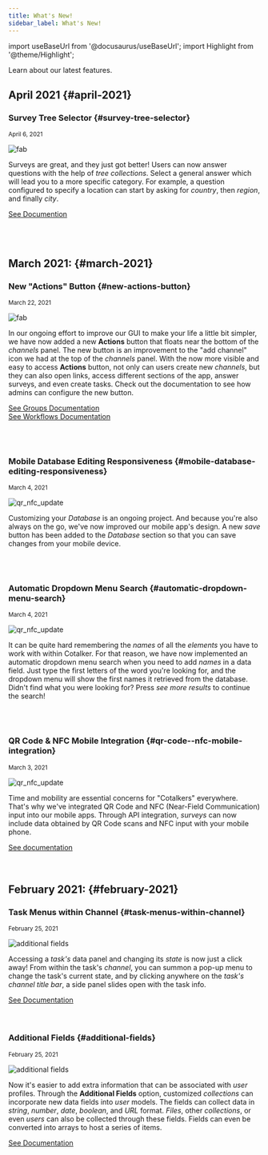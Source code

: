 ```yaml
---
title: What's New!
sidebar_label: What's New!
---
```

import useBaseUrl from '@docusaurus/useBaseUrl'; 
import Highlight from '@theme/Highlight';

<span class="hero__subtitle">Learn about our latest features.</span>

<!-- <img alt="title image" class="img_title" src={useBaseUrl('img/design/title_pages/Updates.svg')} /> -->
<!-- <br/> -->

## April 2021 {#april-2021}

<!-- New Feature begins after this line.-->

<div class="card-demo">
<div class="card">
<div class="card__header">

### Survey Tree Selector {#survey-tree-selector}

<small class="avatar__subtitle">April 6, 2021</small>
</div>
<div class="card__image">
<img alt="fab" class="img_card item shadow--tl" src={useBaseUrl('img/admin_survey_tree_selector_01.png')} />
<br/>
</div>
<div class="card__body">

Surveys are great, and they just got better! Users can now answer questions with the help of _tree collections_. Select a general answer which will lead you to a more specific category. For example, a question configured to specify a location can start by asking for _country_, then _region_, and finally _city_.

</div>
<div class="card__footer">

<a class ="button button--secondary button--block" href="/docs/documentation/admin/admin_survey#tree-selector">See Documention</a>
<br/>

</div>
</div>
</div>
<br/>
<br/>

<!-- New Feature begins after this line.-->

## March 2021: {#march-2021}

<!-- New Feature begins after this line.-->

<div class="card-demo">
<div class="card">
<div class="card__header">

### New "Actions" Button {#new-actions-button}

<small class="avatar__subtitle">March 22, 2021</small>
</div>
<div class="card__image">
<img alt="fab" class="img_card item shadow--tl" src={useBaseUrl('img/updates_fab_march_2021.png')} />
<br/>
</div>
<div class="card__body">

In our ongoing effort to improve our GUI to make your life a little bit simpler, we have now added a new **Actions** button that floats near the bottom of the _channels_ panel. The new button is an improvement to the "add channel" icon we had at the top of the _channels_ panel. With the now more visible and easy to access **Actions** button, not only can users create new _channels_, but they can also open links, access different sections of the app, answer surveys, and even create tasks. Check out the documentation to see how admins can configure the new button.

</div>
<div class="card__footer">

<a class ="button button--secondary button--block" href="/docs/documentation/admin/admin_group#channel-creation-section">See Groups Documentation</a>
<br/>
<a class ="button button--secondary button--block" href="/docs/documentation/admin/admin_workflow#channel-creation-section">See Workflows Documentation</a>
<br/>

</div>
</div>
</div>
<br/>
<br/>

<!-- New Feature begins after this line.-->

<div class="card-demo">
<div class="card">
<div class="card__header">

### Mobile Database Editing Responsiveness {#mobile-database-editing-responsiveness}

<small class="avatar__subtitle">March 4, 2021</small>
</div>
<div class="card__image">
<img alt="qr_nfc_update" class="img_card item shadow--tl" src={useBaseUrl('img/update_database_mobile_save.png')} />
<br/>
</div>
<div class="card__body">

Customizing your _Database_ is an ongoing project. And because you're also always on the go, we've now improved our mobile app's design. A new _save_ button has been added to the _Database_ section so that you can save changes from your mobile device.

</div>
<div class="card__footer">

</div>
</div>
</div>
<br/>
<br/>

<!-- New Feature begins after this line.-->

<div class="card-demo">
<div class="card">
<div class="card__header">

### Automatic Dropdown Menu Search {#automatic-dropdown-menu-search}

<small class="avatar__subtitle">March 4, 2021</small>
</div>
<div class="card__image">
<img alt="qr_nfc_update" class="img_card item shadow--tl" src={useBaseUrl('img/update_dropdown_menu_00.png')} />
<br/>
</div>
<div class="card__body">

It can be quite hard remembering the _names_ of all the _elements_ you have to work with within Cotalker. For that reason, we have now implemented an automatic dropdown menu search when you need to add _names_ in a data field. Just type the first letters of the word you're looking for, and the dropdown menu will show the first names it retrieved from the database. Didn't find what you were looking for? Press _see more results_ to continue the search!

</div>
<div class="card__footer">

</div>
</div>
</div>
<br/>
<br/>

<!-- New Feature begins after this line.-->

<div class="card-demo">
<div class="card">
<div class="card__header">

### QR Code & NFC Mobile Integration {#qr-code--nfc-mobile-integration}

<small class="avatar__subtitle">March 3, 2021</small>
</div>
<div class="card__image">
<img alt="qr_nfc_update" class="img_card item shadow--tl" src={useBaseUrl('img/update_qr_nfc_00.png')} />
<br/>
</div>
<div class="card__body">

Time and mobility are essential concerns for "Cotalkers" everywhere. That's why we've integrated QR Code and NFC (Near-Field Communication) input into our mobile apps. Through API integration, _surveys_ can now include data obtained by QR Code scans and NFC input with your mobile phone.

</div>
<div class="card__footer">
<a class ="button button--secondary button--block" href="/docs/documentation/api/surveys/questions#qr-code--nfc-function">See documentation</a>
</div>
</div>
</div>
<br/>
<br/>

<!-- New Feature begins after this line.-->

## February 2021: {#february-2021}

<!-- New Feature begins after this line.-->

<div class="card-demo">
<div class="card">
<div class="card__header">

### Task Menus within Channel {#task-menus-within-channel}

<small class="avatar__subtitle">February 25, 2021</small>
</div>
<div class="card__image">
<img alt="additional fields" class="img_card item shadow--tl" src={useBaseUrl('img/update_tasks_popups_00.png')} />
<br/>
</div>
<div class="card__body">

Accessing a _task's_ data panel and changing its _state_ is now just a click away! From within the task's _channel_, you can summon a pop-up menu to change the task's current state, and by clicking anywhere on the _task's channel title bar_, a side panel slides open with the task info.

</div>
<div class="card__footer">
<a class ="button button--secondary button--block" href='/docs/documentation/client/groups_channels#task-menus-within-channel'>See Documentation</a>
</div>
</div>
</div>
<br/>
<br/>

<!-- New Feature begins after this line.-->

<div class="card-demo">
<div class="card">
<div class="card__header">

### Additional Fields {#additional-fields}

<small class="avatar__subtitle">February 25, 2021</small>
</div>
<div class="card__image">
<img alt="additional fields" class="img_card item shadow--tl" src={useBaseUrl('img/update_user_additional_00.png')} />
<br/>
</div>
<div class="card__body">

Now it's easier to add extra information that can be associated with _user_ profiles. Through the **Additional Fields** option, customized _collections_ can incorporate new data fields into _user_ models. The fields can collect data in _string_, _number_, _date_, _boolean_, and _URL_ format. _Files_, other _collections_, or even _users_ can also be collected through these fields. Fields can even be converted into arrays to host a series of items.

</div>
<div class="card__footer">
<a class ="button button--secondary button--block" href='/docs/documentation/admin/users#additional-fields'>See Documentation</a>
</div>
</div>
</div>
<br/>
<br/>

<!-- New Feature begins after this line.-->



<!-- End of the card holder -->
